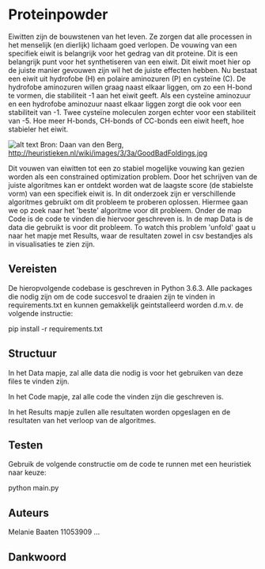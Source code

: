 # Proteinpowder

Eiwitten zijn de bouwstenen van het leven. Ze zorgen dat alle processen in het menselijk (en dierlijk) lichaam goed verlopen. De vouwing van een specifiek eiwit is belangrijk voor het gedrag van dit proteine. Dit is een belangrijk punt voor het synthetiseren van een eiwit. Dit eiwit moet hier op de juiste manier gevouwen zijn wil het de juiste effecten hebben. Nu bestaat een eiwit uit hydrofobe (H) en polaire aminozuren (P) en cysteïne (C). De hydrofobe aminozuren willen graag naast elkaar liggen, om zo een H-bond te vormen, die stabiliteit -1 aan het eiwit geeft. Als een cysteïne aminozuur en een hydrofobe aminozuur naast elkaar liggen zorgt die ook voor een stabiliteit van -1. Twee cysteïne moleculen zorgen echter voor een stabiliteit van -5.  Hoe meer H-bonds, CH-bonds of CC-bonds een eiwit heeft, hoe stabieler het eiwit.

![alt text](http://heuristieken.nl/wiki/images/3/3a/GoodBadFoldings.jpg)
Bron: Daan van den Berg, http://heuristieken.nl/wiki/images/3/3a/GoodBadFoldings.jpg

Dit vouwen van eiwitten tot een zo stabiel mogelijke vouwing kan gezien worden als een constrained optimization problem. Door het schrijven van de juiste algoritmes kan er ontdekt worden wat de laagste score (de stabielste vorm) van een specifiek eiwit is. In dit onderzoek zijn er verschillende algoritmes gebruikt om dit probleem te proberen oplossen. Hiermee gaan we op zoek naar het 'beste' algoritme voor dit probleem. 
Onder de map Code is de code te vinden die hiervoor geschreven is. In de map Data is de data die gebruikt is voor dit probleem. To watch this problem 'unfold' gaat u naar het mapje met Results, waar de resultaten zowel in csv bestandjes als in visualisaties te zien zijn.

## Vereisten

De hieropvolgende codebase is geschreven in Python 3.6.3. Alle packages die nodig zijn om de code succesvol te draaien zijn te vinden in requirements.txt en kunnen gemakkelijk geintstalleerd worden d.m.v. de volgende instructie:

pip install -r requirements.txt

## Structuur

In het Data mapje, zal alle data die nodig is voor het gebruiken van deze files te vinden zijn. 

In het Code mapje, zal alle code the vinden zijn die geschreven is.

In het Results mapje zullen alle resultaten worden opgeslagen en de resultaten van het verloop van de algoritmes.

## Testen

Gebruik de volgende constructie om de code te runnen met een heuristiek naar keuze:

python main.py

## Auteurs

Melanie Baaten 11053909
...

## Dankwoord

